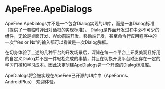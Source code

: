 # ApeFree.ApeDialogs

ApeFree.ApeDialogs并不是一个包含Dialog实现的UI库，而是一套Dialog标准（提供了一套临时弹出对话框的实现标准）。
Dialog是界面开发过程中必不可少的组件，无论是桌面开发、Web前端开发、移动端开发，甚至命令行应用程序中的一次“Yes or No”的输入都可以看做是一次Dialog弹框。

在切身体验了上述的几种平台的开发场景后，深知在每一个平台上开发美观且好用的自定义Dialog并不是一件轻松完成的事情，并且在切换开发平台时还存在一定的学习门槛和学习成本。因此决定创建ApeDialogs这一个开源的Dialog标准库。

ApeDialogs将会被实现在ApeFree已开源的UI库中（ApeForms、AndroidPlus），欢迎体验。
